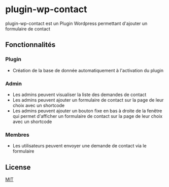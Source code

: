# plugin-wp-contact

plugin-wp-contact est un Plugin Wordpress permettant d'ajouter un formulaire de contact

## Fonctionnalités

### Plugin
* Création de la base de donnée automatiquement à l'activation du plugin

### Admin

* Les admins peuvent visualiser la liste des demandes de contact
* Les admins peuvent ajouter un formulaire de contact sur la page de leur choix avec un shortcode
* Les admins peuvent ajouter un bouton fixe en bas à droite de la fenêtre qui permet d'afficher un formulaire de contact sur la page de leur choix avec un shortcode
### Membres

* Les utilisateurs peuvent envoyer une demande de contact via le formulaire

## License
[MIT](https://choosealicense.com/licenses/mit/)